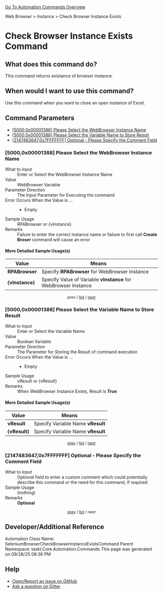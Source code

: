 <!--TITLE: Check Browser Instance Exists Command -->
<!-- SUBTITLE: a command in the Web Browser group. -->
[Go To Automation Commands Overview](/automation-commands.md)


Web Browser &gt; Instance &gt; Check Browser Instance Exists


# Check Browser Instance Exists Command


## What does this command do?
This command returns existance of browser instance.


## When would I want to use this command?
Use this command when you want to close an open instance of Excel.


<a id="param_list"></a>
## Command Parameters
- [[5000,0x00001388] Please Select the WebBrowser Instance Name](#param_0)
- [[5000,0x00001388] Please Select the Variable Name to Store Result](#param_1)
- [[2147483647,0x7FFFFFFF] Optional - Please Specify the Comment Field](#param_2)


<a id="param_0"></a>
### [5000,0x00001388] Please Select the WebBrowser Instance Name


<dl>
<dt>What to input</dt><dd>Enter or Select the WebBrowser Instance Name</dd>
<dt>Value</dt><dd>WebBrowser Variable</dd>
<dt>Parameter Direction</dt><dd>The Input Parameter for Executing the command</dd>
<dt>Error Occurs When the Value is ...</dt><dd><ul>
<li>Empty</li>
</ul></dd>
<dt>Sample Usage</dt><dd>RPABrowser or {vInstance}</dd>
<dt>Remarks</dt><dd>Failure to enter the correct instance name or failure to first call <strong>Create Broser</strong> command will cause an error</dd>
</dl>




#### More Detailed Sample Usage(s)
| Value | Means |
|---|---|
| <strong>RPABrowser</strong> | Specify **RPABrowser** for WebBrowser Instance |
| <strong>{vInstance}</strong> | Specify Value of Variable **vInstance** for WebBrowser Instance |


<div style="font-size: 90%; text-align: center">


prev / [list](#param_list) / [next](#param_1)


</div>


<a id="param_1"></a>
### [5000,0x00001388] Please Select the Variable Name to Store Result


<dl>
<dt>What to input</dt><dd>Enter or Select the Variable Name</dd>
<dt>Value</dt><dd>Boolean Variable</dd>
<dt>Parameter Direction</dt><dd>The Parameter for Storing the Result of command execution</dd>
<dt>Error Occurs When the Value is ...</dt><dd><ul>
<li>Empty</li>
</ul></dd>
<dt>Sample Usage</dt><dd>vResult or {vResult}</dd>
<dt>Remarks</dt><dd>When WebBrowser Instance Exists, Result is <strong>True</strong></dd>
</dl>




#### More Detailed Sample Usage(s)
| Value | Means |
|---|---|
| <strong>vResult</strong> | Specify Variable Name **vResult** |
| <strong>{vResult}</strong> | Specify Variable Name **vResult** |


<div style="font-size: 90%; text-align: center">


[prev](#param_1) / [list](#param_list) / [next](#param_2)


</div>


<a id="param_2"></a>
### [2147483647,0x7FFFFFFF] Optional - Please Specify the Comment Field


<dl>
<dt>What to input</dt><dd>Optional field to enter a custom comment which could potentially describe this command or the need for this command, if required</dd>
<dt>Sample Usage</dt><dd>(nothing)</dd>
<dt>Remarks</dt><dd><strong>Optional</strong><br></dd>
</dl>




<div style="font-size: 90%; text-align: center">


[prev](#param_2) / [list](#param_list) / next


</div>


## Developer/Additional Reference
Automation Class Name: SeleniumBrowserCheckBrowserInstanceExistsCommand
Parent Namespace: taskt.Core.Automation.Commands
This page was generated on 09/28/25 08:36 PM


## Help
- [Open/Report an issue on GitHub](https://github.com/rcktrncn/taskt/issues/new)
- [Ask a question on Gitter](https://gitter.im/taskt-rpa/Lobby)
